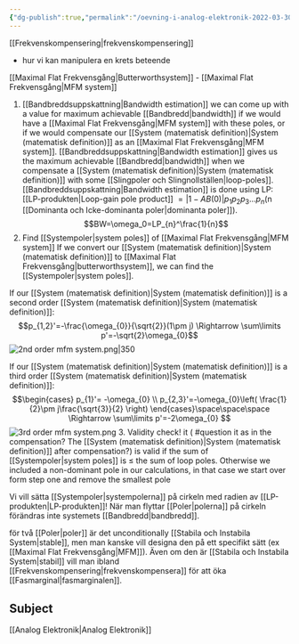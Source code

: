 ```yaml
---
{"dg-publish":true,"permalink":"/oevning-i-analog-elektronik-2022-03-30/","tags":["övning","analogelektronik"]}
---
```



[[Frekvenskompensering\|frekvenskompensering]]
- hur vi kan manipulera en krets beteende 

[[Maximal Flat Frekvensgång\|Butterworthsystem]] - [[Maximal Flat Frekvensgång\|MFM system]] 

1. [[Bandbreddsuppskattning\|Bandwidth estimation]]
we can come up with a value for maximum achievable [[Bandbredd\|bandwidth]] if we would have a [[Maximal Flat Frekvensgång\|MFM system]] with these poles, or if we would compensate our [[System (matematisk definition)\|System (matematisk definition)]] as an [[Maximal Flat Frekvensgång\|MFM system]]. [[Bandbreddsuppskattning\|Bandwidth estimation]] gives us the maximum achievable [[Bandbredd\|bandwidth]] when we compensate a [[System (matematisk definition)\|System (matematisk definition)]] with some [[Slingpoler och Slingnollställen\|loop-poles]]. [[Bandbreddsuppskattning\|Bandwidth estimation]] is done using LP: [[LP-produkten\|Loop-gain pole product]] $= | 1-AB(0) |p_1p_2p_3…p_n$(n [[Dominanta och Icke-dominanta poler\|dominanta poler]]).
$$BW=\omega_0=LP_{n}^\frac{1}{n}$$
2. Find [[Systempoler\|system poles]] of [[Maximal Flat Frekvensgång\|MFM system]]
If we convert our [[System (matematisk definition)\|System (matematisk definition)]] to [[Maximal Flat Frekvensgång\|butterworthsystem]], we can find the [[Systempoler\|system poles]].

If our [[System (matematisk definition)\|System (matematisk definition)]] is a second order [[System (matematisk definition)\|System (matematisk definition)]]:
$$p_{1,2}'=-\frac{\omega_{0}}{\sqrt{2}}(1\pm j) \Rightarrow \sum\limits p'=-\sqrt{2}\omega_{0}$$
![2nd order mfm system.png|350](/img/user/images/2nd%20order%20mfm%20system.png)

If our [[System (matematisk definition)\|System (matematisk definition)]] is a third order [[System (matematisk definition)\|System (matematisk definition)]]:
$$\begin{cases} p_{1}'= -\omega_{0}   \\ p_{2,3}'=-\omega_{0}\left( \frac{1}{2}\pm j\frac{\sqrt{3}}{2} \right)
\end{cases}\space\space\space \Rightarrow \sum\limits p'=-2\omega_{0}
$$
![3rd order mfm system.png](/img/user/images/3rd%20order%20mfm%20system.png)
3. Validity check!
it ( #question  it as in the compensation? The [[System (matematisk definition)\|System (matematisk definition)]] after compensation?) is valid if the sum of [[Systempoler\|system poles]] is $\leq$ the sum of loop poles. Otherwise we included a non-dominant pole in our calculations, in that case we start over form step one and remove the smallest pole

Vi vill sätta [[Systempoler\|systempolerna]] på cirkeln med radien av [[LP-produkten\|LP-produkten]]! När man flyttar [[Poler\|polerna]] på cirkeln förändras inte systemets [[Bandbredd\|bandbredd]]. 

för två [[Poler\|poler]] är det unconditionally [[Stabila och Instabila System\|stable]], men man kanske vill designa den på ett specifikt sätt (ex [[Maximal Flat Frekvensgång\|MFM]]). Även om den är [[Stabila och Instabila System\|stabil]] vill man ibland [[Frekvenskompensering\|frekvenskompensera]] för att öka [[Fasmarginal\|fasmarginalen]]. 




## Subject
[[Analog Elektronik\|Analog Elektronik]]
